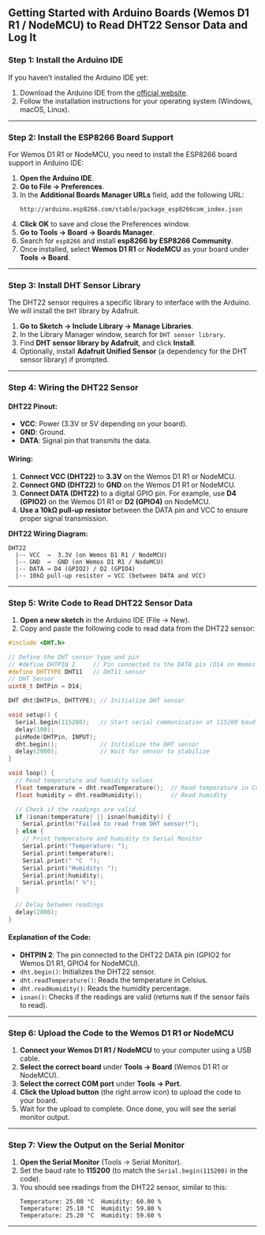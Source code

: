
## **Getting Started with Arduino Boards (Wemos D1 R1 / NodeMCU) to Read DHT22 Sensor Data and Log It**

### **Step 1: Install the Arduino IDE**
If you haven’t installed the Arduino IDE yet:
1. Download the Arduino IDE from the [official website](https://www.arduino.cc/en/software).
2. Follow the installation instructions for your operating system (Windows, macOS, Linux).

---

### **Step 2: Install the ESP8266 Board Support**
For Wemos D1 R1 or NodeMCU, you need to install the ESP8266 board support in Arduino IDE:
1. **Open the Arduino IDE**.
2. **Go to File → Preferences**.
3. In the **Additional Boards Manager URLs** field, add the following URL:
   ```
   http://arduino.esp8266.com/stable/package_esp8266com_index.json
   ```
4. **Click OK** to save and close the Preferences window.
5. **Go to Tools → Board → Boards Manager**.
6. Search for `esp8266` and install **esp8266 by ESP8266 Community**.
7. Once installed, select **Wemos D1 R1** or **NodeMCU** as your board under **Tools → Board**.

---

### **Step 3: Install DHT Sensor Library**
The DHT22 sensor requires a specific library to interface with the Arduino. We will install the `DHT` library by Adafruit.

1. **Go to Sketch → Include Library → Manage Libraries**.
2. In the Library Manager window, search for `DHT sensor library`.
3. Find **DHT sensor library by Adafruit**, and click **Install**.
4. Optionally, install **Adafruit Unified Sensor** (a dependency for the DHT sensor library) if prompted.

---

### **Step 4: Wiring the DHT22 Sensor**

#### **DHT22 Pinout:**
- **VCC**: Power (3.3V or 5V depending on your board).
- **GND**: Ground.
- **DATA**: Signal pin that transmits the data.

#### **Wiring:**
1. **Connect VCC (DHT22)** to **3.3V** on the Wemos D1 R1 or NodeMCU.
2. **Connect GND (DHT22)** to **GND** on the Wemos D1 R1 or NodeMCU.
3. **Connect DATA (DHT22)** to a digital GPIO pin. For example, use **D4 (GPIO2)** on the Wemos D1 R1 or **D2 (GPIO4)** on NodeMCU.
4. **Use a 10kΩ pull-up resistor** between the DATA pin and VCC to ensure proper signal transmission.

**DHT22 Wiring Diagram:**
```
DHT22
  |-- VCC  →  3.3V (on Wemos D1 R1 / NodeMCU)
  |-- GND  →  GND (on Wemos D1 R1 / NodeMCU)
  |-- DATA → D4 (GPIO2) / D2 (GPIO4)
  |-- 10kΩ pull-up resistor → VCC (between DATA and VCC)
```

---

### **Step 5: Write Code to Read DHT22 Sensor Data**

1. **Open a new sketch** in the Arduino IDE (File → New).
2. Copy and paste the following code to read data from the DHT22 sensor:

```cpp
#include <DHT.h>

// Define the DHT sensor type and pin
// #define DHTPIN 2     // Pin connected to the DATA pin (D14 on Wemos D1 R1, D2 on NodeMCU)
#define DHTTYPE DHT11   // DHT11 sensor
// DHT Sensor
uint8_t DHTPin = D14;

DHT dht(DHTPin, DHTTYPE); // Initialize DHT sensor

void setup() {
  Serial.begin(115200);   // Start serial communication at 115200 baud
  delay(100);
  pinMode(DHTPin, INPUT);
  dht.begin();            // Initialize the DHT sensor
  delay(2000);            // Wait for sensor to stabilize
}

void loop() {
  // Read temperature and humidity values
  float temperature = dht.readTemperature();  // Read temperature in Celsius
  float humidity = dht.readHumidity();        // Read humidity

  // Check if the readings are valid
  if (isnan(temperature) || isnan(humidity)) {
    Serial.println("Failed to read from DHT sensor!");
  } else {
    // Print temperature and humidity to Serial Monitor
    Serial.print("Temperature: ");
    Serial.print(temperature);
    Serial.print(" °C  ");
    Serial.print("Humidity: ");
    Serial.print(humidity);
    Serial.println(" %");
  }
  
  // Delay between readings
  delay(2000);
}
```

#### **Explanation of the Code:**
- **DHTPIN 2**: The pin connected to the DHT22 DATA pin (GPIO2 for Wemos D1 R1, GPIO4 for NodeMCU).
- `dht.begin()`: Initializes the DHT22 sensor.
- `dht.readTemperature()`: Reads the temperature in Celsius.
- `dht.readHumidity()`: Reads the humidity percentage.
- `isnan()`: Checks if the readings are valid (returns `NaN` if the sensor fails to read).

---

### **Step 6: Upload the Code to the Wemos D1 R1 or NodeMCU**
1. **Connect your Wemos D1 R1 / NodeMCU** to your computer using a USB cable.
2. **Select the correct board** under **Tools → Board** (Wemos D1 R1 or NodeMCU).
3. **Select the correct COM port** under **Tools → Port**.
4. **Click the Upload button** (the right arrow icon) to upload the code to your board.
5. Wait for the upload to complete. Once done, you will see the serial monitor output.

---

### **Step 7: View the Output on the Serial Monitor**
1. **Open the Serial Monitor** (Tools → Serial Monitor).
2. Set the baud rate to **115200** (to match the `Serial.begin(115200)` in the code).
3. You should see readings from the DHT22 sensor, similar to this:
   ```
   Temperature: 25.00 °C  Humidity: 60.00 %
   Temperature: 25.10 °C  Humidity: 59.80 %
   Temperature: 25.20 °C  Humidity: 59.60 %
   ```

---
